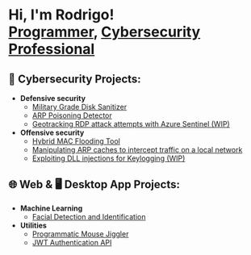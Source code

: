 <h1>Hi, I'm Rodrigo! <br/>
<!-- <a href="https://github.com/RodrigoCossi">Programmer</a>, <a href="https://www.linkedin.com/in/rodrigo-cossi-867679162/">Cybersecurity Professional</a> -->
<a href="https://www.linkedin.com/in/rodrigo-cossi-867679162/">Programmer</a>, <a href="https://www.certifiedcyberprofessional.com/team-4">Cybersecurity Professional</a>
</h1>


<h2>🔐 Cybersecurity Projects:</h2>

- <b>Defensive security</b>
  - [<!-- Secure Wipe - -->Military Grade Disk Sanitizer](https://github.com/RodrigoCossi/SecureWipe)
  - [<!--ARP Sentinel - -->ARP Poisoning Detector](https://github.com/RodrigoCossi/ARP-Sentinel)
  - [<!--RDP Radar - -->Geotracking RDP attack attempts with Azure Sentinel (WIP)](https://github.com/RodrigoCossi/RDP-Radar)
- <b>Offensive security</b>
  - [<!--Switch Killer - -->Hybrid MAC Flooding Tool](https://github.com/RodrigoCossi/SwitchKiller)
  - [<!--ARP Spoofer - -->Manipulating ARP caches to intercept traffic on a local network](https://github.com/RodrigoCossi/ARP-Spoofer)
  - [<!--Key Hook - -->Exploiting DLL injections for Keylogging (WIP)](https://github.com/RodrigoCossi/KeyHook)

<h2>🌐 Web & 🖥️ Desktop App Projects:</h2>

- <b>Machine Learning</b>
  - [<!--FaceID - -->Facial Detection and Identification](https://github.com/RodrigoCossi/FaceID)
- <b>Utilities</b>
  - [<!--Jiggle Bot - -->Programmatic Mouse Jiggler](https://github.com/RodrigoCossi/JiggleBot)
  - [<!--JWT_Auth - -->JWT Authentication API](https://github.com/RodrigoCossi/JWT_Auth)




<!--
<h2> 📜 Certificates:</h2>

- <b>Full Stack Web App (React, NodeJS, Azure, and Machine Learning Components)</b>
  - [Image Analysis Middleware](https://github.com/joshmadakor1/4chan-Image-Analysis-Middleware-C964) <b><i>(Potentially NSFW)</b></i>
- <b>PowerShell</b>
  - [Windows EventLog: Failed RDP Logins Source IP to full GeoData Conversion](https://github.com/joshmadakor1/Sentinel-Lab)
  - [Active Directory Bulk User Creation](https://github.com/joshmadakor1/AD_PS)
  - [FIM (File Integrity Monitor)](https://github.com/joshmadakor1/PowerShell-Integrity-FIM)
- <b>C# (.NET Desktop Applications)</b>
  - [Ransomware Proof of Concept (Encrypter)](https://github.com/joshmadakor1/EncrypterPOC)
  - [Ransomware Proof of Concept (Decrypter)](https://github.com/joshmadakor1/DecrypterPOC)
  - [Keylogger with Email Capability](https://github.com/joshmadakor1/Key-Logger-With-Email)
- <b>Python</b>
  - [Package Delivery Application (Datastructures and Algorithms Demo)](https://github.com/joshmadakor1/Package-Delivery-Pathfinding-Algorithm)

-->
